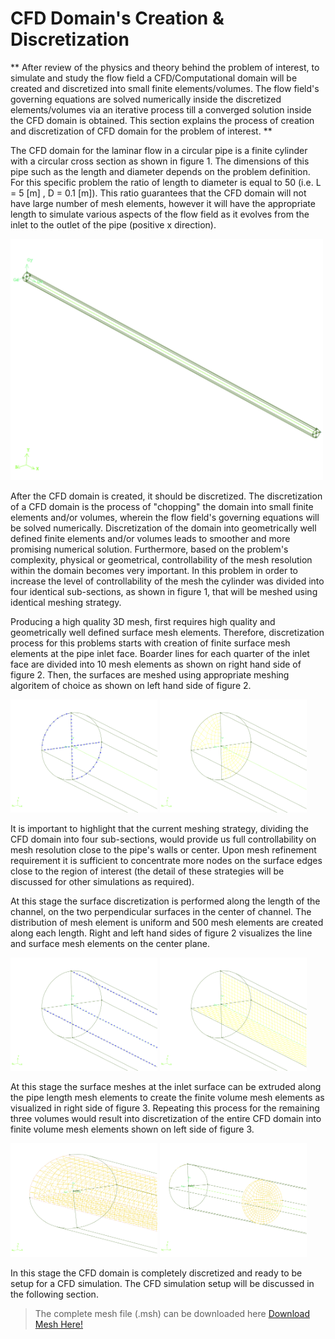 # CFD Domain's Creation & Discretization

** After review of the physics and theory behind the problem of interest, to simulate and study the flow field a CFD/Computational domain will be created and discretized into small finite elements/volumes. The flow field's governing equations are solved numerically inside the discretized elements/volumes via an iterative process till a converged solution inside the CFD domain is obtained. This section explains the process of creation and discretization of CFD domain for the problem of interest. **

The CFD domain for the laminar flow in a circular pipe is a finite cylinder with a circular cross section as shown in figure 1. The dimensions of this pipe such as the length and diameter depends on the problem definition. For this specific problem the ratio of length to diameter is equal to 50 (i.e. L = 5 [m] , D = 0.1 [m]). This ratio guarantees that the CFD domain will not have large number of mesh elements, however it will have the appropriate length to simulate various aspects of the flow field as it evolves from the inlet to the outlet of the pipe (positive x direction).

<img src="./Images/CFD_domain_full.png" width="500">

After the CFD domain is created, it should be discretized. The discretization of a CFD domain is the process of "chopping" the domain into small finite elements and/or volumes, wherein the flow field's governing equations will be solved numerically. Discretization of the domain into geometrically well defined finite elements and/or volumes leads to smoother and more promising numerical solution. Furthermore, based on the problem's complexity, physical or geometrical, controllability of the mesh resolution within the domain becomes very important. In this problem in order to increase the level of controllability of the mesh the cylinder was divided into four identical sub-sections, as shown in figure 1, that will be meshed using identical meshing strategy.

Producing a high quality 3D mesh, first requires high quality and geometrically well defined surface mesh elements. Therefore, discretization process for this problems starts with creation of finite surface mesh elements at the pipe inlet face. Boarder lines for each quarter of the inlet face are divided into 10 mesh elements as shown on right hand side of figure 2. Then, the surfaces are meshed using appropriate meshing algoritem of choice as shown on left hand side of figure 2.

<img src="./Images/CFD_domain_inlet_linemesh.png" width="235"> <img src="./Images/CFD_domain_inlet_facemesh.png" width="235">

It is important to highlight that the current meshing strategy, dividing the CFD domain into four sub-sections, would provide us full controllability on mesh resolution close to the pipe's walls or center. Upon mesh refinement requirement it is sufficient to concentrate more nodes on the surface edges close to the region of interest (the detail of these strategies will be discussed for other simulations as required).

At this stage the surface discretization is performed along the length of the channel, on the two perpendicular surfaces in the center of channel. The distribution of mesh element is uniform and 500 mesh elements are created along each length. Right and left hand sides of figure 2 visualizes the line and surface mesh elements on the center plane.

<img src="./Images/CFD_domain_center_linemesh.png" width="235">
<img src="./Images/CFD_domain_center_facemesh.png" width="235">

At this stage the surface meshes at the inlet surface can be extruded along the pipe length mesh elements to create the finite volume mesh elements as visualized in right side of figure 3. Repeating this process for the remaining three volumes would result into discretization of the entire CFD domain into finite volume mesh elements shown on left side of figure 3.

<img src="./Images/CFD_domain_halve_vol_mesh.png" width="235">
<img src="./Images/CFD_domain_cut_vol_mesh.png" width="235">

In this stage the CFD domain is completely discretized and ready to be setup for a CFD simulation. The CFD simulation setup will be discussed in the following section.  

> The complete mesh file (.msh) can be downloaded here [Download Mesh Here!](link)
